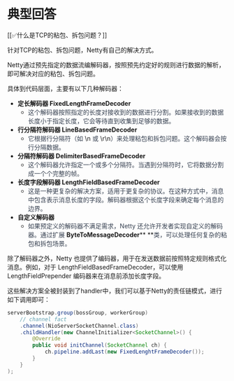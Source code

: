 # 典型回答
[[✅什么是TCP的粘包、拆包问题？]]



针对TCP的粘包、拆包问题，Netty有自己的解决方式。



Netty通过预先指定的数据流编解码器，按照预先约定好的规则进行数据的解析，即可解决对应的粘包、拆包问题。



具体到代码层面，主要有以下几种解码器：



+ **定长解码器 FixedLengthFrameDecoder**
    - <font style="color:rgb(55, 65, 81);">这个解码器按照指定的长度对接收到的数据进行分割。如果接收到的数据长度小于指定长度，它会等待直到收集到足够的数据。</font>
+ **行分隔符解码器 LineBasedFrameDecoder**
    - <font style="color:rgb(55, 65, 81);">它根据行分隔符（如 </font>\n<font style="color:rgb(55, 65, 81);"> 或 </font>\r\n<font style="color:rgb(55, 65, 81);">）来处理粘包和拆包问题。这个解码器会按行分隔数据。</font>
+ **分隔符解码器 DelimiterBasedFrameDecoder**
    - <font style="color:rgb(55, 65, 81);">这个解码器允许指定一个或多个分隔符。当遇到分隔符时，它将数据分割成一个个完整的帧。</font>
+ **长度字段解码器 LengthFieldBasedFrameDecoder**
    - <font style="color:rgb(55, 65, 81);">这是一种更复杂的解决方案，适用于更复杂的协议。在这种方式中，消息中包含表示消息长度的字段。解码器根据这个长度字段来确定每个消息的边界。</font>
+ **自定义解码器**
    - <font style="color:rgb(55, 65, 81);">如果预定义的解码器不满足需求，Netty 还允许开发者实现自定义的解码器。通过扩展 </font>**ByteToMessageDecoder****<font style="color:rgb(55, 65, 81);"> </font>**<font style="color:rgb(55, 65, 81);">类，可以处理任何复杂的粘包和拆包场景。</font>



除了解码器之外，Netty 也提供了编码器，用于在发送数据前按照特定规则格式化消息。例如，对于 LengthFieldBasedFrameDecoder，可以使用 LengthFieldPrepender 编码器来在消息前添加长度字段。



这些解决方案全被封装到了handler中，我们可以基于Netty的责任链模式，进行如下调用即可：



```java
serverBootstrap.group(bossGroup, workerGroup)
    // channel fact
    .channel(NioServerSocketChannel.class)
    .childHandler(new ChannelInitializer<SocketChannel>() {
        @Override
        public void initChannel(SocketChannel ch) {
            ch.pipeline.addLast(new FixedLenghtFrameDecoder());
        }
    }
);
```

